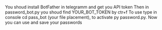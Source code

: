 You shoud install BotFather in telegramm and get you API token
Then in password_bot.py you shoud find YOUR_BOT_TOKEN by ctr+f
To use type in console cd pass_bot (your file placement), to activate py password.py.
Now you can use and save your passwords
